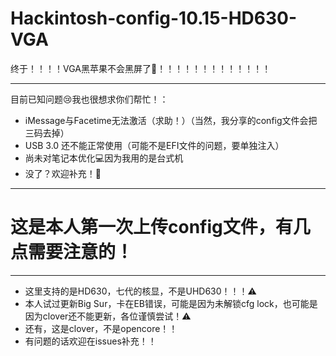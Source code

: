 # Hackintosh-config-10.15-HD630-VGA
终于！！！！VGA黑苹果不会黑屏了🥳！！！！！！！！！！！！！
***
目前已知问题😢我也很想求你们帮忙！：
* iMessage与Facetime无法激活（求助！）（当然，我分享的config文件会把三码去掉）
* USB 3.0 还不能正常使用（可能不是EFI文件的问题，要单独注入）
* 尚未对笔记本优化💻因为我用的是台式机
* 没了？欢迎补充！👏
***
# 这是本人第一次上传config文件，有几点需要注意的！
***
* 这里支持的是HD630，七代的核显，不是UHD630！！！⚠️
* 本人试过更新Big Sur，卡在EB错误，可能是因为未解锁cfg lock，也可能是因为clover还不能更新，各位谨慎尝试！⚠️
* 还有，这是clover，不是opencore！！
* 有问题的话欢迎在issues补充！！
